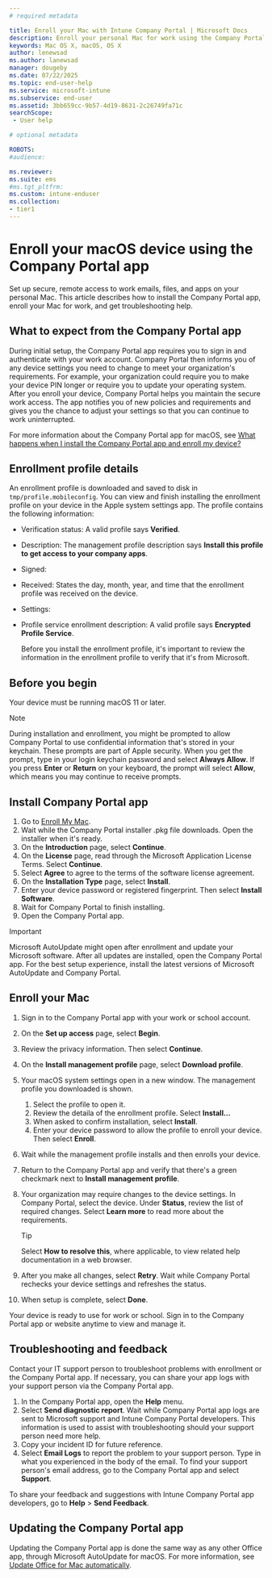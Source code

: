 ```yaml
---
# required metadata

title: Enroll your Mac with Intune Company Portal | Microsoft Docs
description: Enroll your personal Mac for work using the Company Portal app.  
keywords: Mac OS X, macOS, OS X
author: lenewsad
ms.author: lanewsad
manager: dougeby
ms.date: 07/22/2025
ms.topic: end-user-help
ms.service: microsoft-intune
ms.subservice: end-user
ms.assetid: 3bb659cc-9b57-4d19-8631-2c26749fa71c
searchScope:
 - User help

# optional metadata

ROBOTS:  
#audience:

ms.reviewer: 
ms.suite: ems
#ms.tgt_pltfrm:
ms.custom: intune-enduser
ms.collection:
- tier1
---
```


# Enroll your macOS device using the Company Portal app  

Set up secure, remote access to work emails, files, and apps on your personal Mac. This article describes how to install the Company Portal app, enroll your Mac for work, and get troubleshooting help.  

## What to expect from the Company Portal app

During initial setup, the Company Portal app requires you to sign in and authenticate with your work account. Company Portal then informs you of any device settings you need to change to meet your organization's requirements. For example, your organization could require you to make your device PIN longer or require you to update your operating system. After you enroll your device, Company Portal helps you maintain the secure work access. The app notifies you of new policies and requirements and gives you the chance to adjust your settings so that you can continue to work uninterrupted. 

For more information about the Company Portal app for macOS, see [What happens when I install the Company Portal app and enroll my device?](what-happens-if-you-install-the-Company-Portal-app-and-enroll-your-device-in-intune-macos.md)     

## Enrollment profile details 
An enrollment profile is downloaded and saved to disk in `tmp/profile.mobileconfig`. You can view and finish installing the enrollment profile on your device in the Apple system settings app. The profile contains the following information:  

- Verification status: A valid profile says **Verified**.
- Description: The management profile description says **Install this profile to get access to your company apps**. 
- Signed: 
- Received: States the day, month, year, and time that the enrollment profile was received on the device.
- Settings:
- Profile service enrollment description: A valid profile says **Encrypted Profile Service**.

  Before you install the enrollment profile, it's important to review the information in the enrollment profile to verify that it's from Microsoft. 

## Before you begin  
Your device must be running macOS 11 or later.   

> [!NOTE]
> During installation and enrollment, you might be prompted to allow Company Portal to use confidential information that's stored in your keychain. These prompts are part of Apple security. When you get the prompt, type in your login keychain password and select **Always Allow**. If you press **Enter** or **Return** on your keyboard, the prompt will select **Allow**, which means you may continue to receive prompts.  

## Install Company Portal app  
1. Go to [Enroll My Mac](https://go.microsoft.com/fwlink/?linkid=853070).  
2. Wait while the Company Portal installer .pkg file downloads. Open the installer when it's ready.
3. On the **Introduction** page, select **Continue**.  
4. On the **License** page, read through the Microsoft Application License Terms. Select **Continue**.  
5. Select **Agree** to agree to the terms of the software license agreement.  
6. On the **Installation Type** page, select **Install**.  
7. Enter your device password or registered fingerprint. Then select **Install Software**. 
9. Wait for Company Portal to finish installing. 
11. Open the Company Portal app.

> [!IMPORTANT]
> Microsoft AutoUpdate might open after enrollment and update your Microsoft software. After all updates are installed, open the Company Portal app. For the best setup experience, install the latest versions of Microsoft AutoUpdate and Company Portal.  

## Enroll your Mac  
1. Sign in to the Company Portal app with your work or school account.  
1. On the **Set up access** page, select **Begin**.
1. Review the privacy information. Then select **Continue**.  
1. On the **Install management profile** page, select **Download profile**.  
1. Your macOS system settings open in a new window. The management profile you downloaded is shown.  
    1. Select the profile to open it.  
    1. Review the detaila of the enrollment profile. Select **Install...**  
    1. When asked to confirm installation, select **Install**.   
    1. Enter your device password to allow the profile to enroll your device. Then select **Enroll**.  
1. Wait while the management profile installs and then enrolls your device. 
1. Return to the Company Portal app and verify that there's a green checkmark next to **Install management profile**.  
1. Your organization may require changes to the device settings. In Company Portal, select the device. Under **Status**, review the list of required changes. Select **Learn more** to read more about the requirements. 
   
   > [!TIP]
   > Select **How to resolve this**, where applicable, to view related help documentation in a web browser.
    
1. After you make all changes, select **Retry**. Wait while Company Portal rechecks your device settings and refreshes the status.       
1. When setup is complete, select **Done**.

Your device is ready to use for work or school. Sign in to the Company Portal app or website anytime to view and manage it.     

## Troubleshooting and feedback   

Contact your IT support person to troubleshoot problems with enrollment or the Company Portal app. If necessary, you can share your app logs with your support person via the Company Portal app.   
1. In the Company Portal app, open the **Help** menu.
2. Select **Send diagnostic report**. Wait while Company Portal app logs are sent to Microsoft support and Intune Company Portal developers. This information is used to assist with troubleshooting should your support person need more help.
3. Copy your incident ID for future reference.    
4. Select **Email Logs** to report the problem to your support person. Type in what you experienced in the body of the email. To find your support person's email address, go to the Company Portal app and select **Support**.
 
To share your feedback and suggestions with Intune Company Portal app developers, go to **Help** > **Send Feedback**.  

## Updating the Company Portal app

Updating the Company Portal app is done the same way as any other Office app, through Microsoft AutoUpdate for macOS. For more information, see [Update Office for Mac automatically](https://support.office.com/article/Check-for-Office-for-Mac-updates-automatically-bfd1e497-c24d-4754-92ab-910a4074d7c1).  
